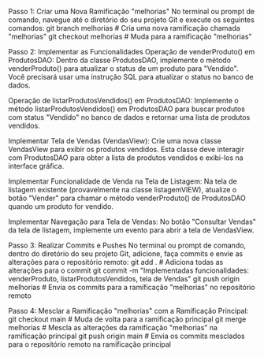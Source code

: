 Passo 1: Criar uma Nova Ramificação "melhorias"
No terminal ou prompt de comando, navegue até o diretório do seu projeto Git e execute os seguintes comandos: 
git branch melhorias  # Cria uma nova ramificação chamada "melhorias"
git checkout melhorias  # Muda para a ramificação "melhorias"

Passo 2: Implementar as Funcionalidades
Operação de venderProduto() em ProdutosDAO:
Dentro da classe ProdutosDAO, implemente o método venderProduto() para atualizar o status de um produto para "Vendido". Você precisará usar uma instrução SQL para atualizar o status no banco de dados.

Operação de listarProdutosVendidos() em ProdutosDAO:
Implemente o método listarProdutosVendidos() em ProdutosDAO para buscar produtos com status "Vendido" no banco de dados e retornar uma lista de produtos vendidos.

Implementar Tela de Vendas (VendasView):
Crie uma nova classe VendasView para exibir os produtos vendidos. Esta classe deve interagir com ProdutosDAO para obter a lista de produtos vendidos e exibi-los na interface gráfica.

Implementar Funcionalidade de Venda na Tela de Listagem:
Na tela de listagem existente (provavelmente na classe listagemVIEW), atualize o botão "Vender" para chamar o método venderProduto() de ProdutosDAO quando um produto for vendido.

Implementar Navegação para Tela de Vendas:
No botão "Consultar Vendas" da tela de listagem, implemente um evento para abrir a tela de VendasView.

Passo 3: Realizar Commits e Pushes
No terminal ou prompt de comando, dentro do diretório do seu projeto Git, adicione, faça commits e envie as alterações para o repositório remoto:
git add .  # Adiciona todas as alterações para o commit
git commit -m "Implementadas funcionalidades: venderProduto, listarProdutosVendidos, tela de Vendas"
git push origin melhorias  # Envia os commits para a ramificação "melhorias" no repositório remoto

Passo 4: Mesclar a Ramificação "melhorias" com a Ramificação Principal:
git checkout main  # Muda de volta para a ramificação principal
git merge melhorias  # Mescla as alterações da ramificação "melhorias" na ramificação principal
git push origin main  # Envia os commits mesclados para o repositório remoto na ramificação principal

